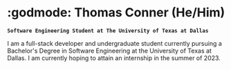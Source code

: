 # :godmode: Thomas Conner (He/Him)

**`Software Engineering Student at The University of Texas at Dallas`**

I am a full-stack developer and undergraduate student currently pursuing a Bachelor's Degree in Software Engineering 
at the University of Texas at Dallas. I am currently hoping to attain an internship in the summer of 2023.



<!--
**ThomasDanger/ThomasDanger** is a ✨ _special_ ✨ repository because its `README.md` (this file) appears on your GitHub profile.

Here are some ideas to get you started:

- 🔭 I’m currently working on ...
- 🌱 I’m currently learning ...
- 👯 I’m looking to collaborate on ...
- 🤔 I’m looking for help with ...
- 💬 Ask me about ...
- 📫 How to reach me: ...
- 😄 Pronouns: ...
- ⚡ Fun fact: ...
-->
